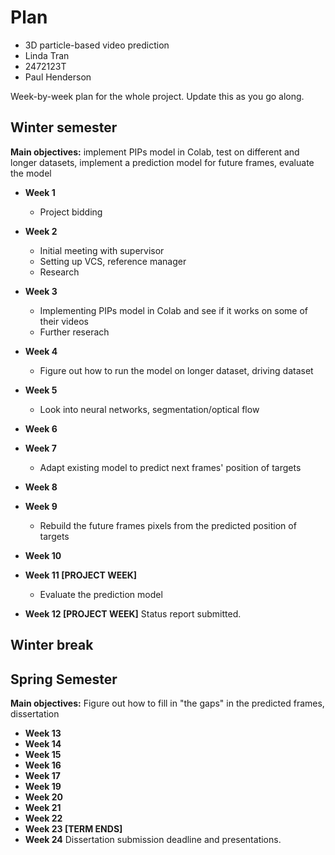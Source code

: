 # Plan

* 3D particle-based video prediction
* Linda Tran
* 2472123T
* Paul Henderson

Week-by-week plan for the whole project. Update this as you go along.

## Winter semester

__Main objectives:__ implement PIPs model in Colab, test on different and longer datasets, implement a prediction model for future frames, evaluate the model

* **Week 1**
  * Project bidding
* **Week 2**
  * Initial meeting with supervisor
  * Setting up VCS, reference manager
  * Research
* **Week 3**
  * Implementing PIPs model in Colab and see if it works on some of their videos
  * Further reserach
* **Week 4**
  * Figure out how to run the model on longer dataset, driving dataset
* **Week 5**
  * Look into neural networks, segmentation/optical flow
* **Week 6**
  
* **Week 7**
  * Adapt existing model to predict next frames' position of targets
* **Week 8**

* **Week 9**
  * Rebuild the future frames pixels from the predicted position of targets
* **Week 10**
* **Week 11 [PROJECT WEEK]**
  * Evaluate the prediction model
* **Week 12 [PROJECT WEEK]** Status report submitted.

## Winter break

## Spring Semester

__Main objectives:__ Figure out how to fill in "the gaps" in the predicted frames, dissertation

* **Week 13**
* **Week 14**
* **Week 15**
* **Week 16**
* **Week 17**
* **Week 19**
* **Week 20**
* **Week 21**
* **Week 22**
* **Week 23 [TERM ENDS]**
* **Week 24** Dissertation submission deadline and presentations.


